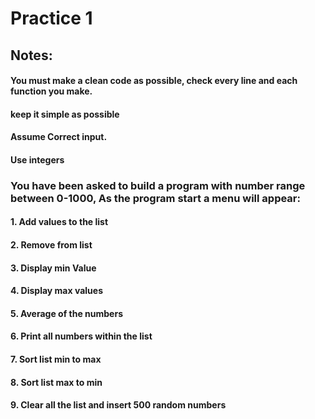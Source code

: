 # Practice 1 
## Notes:
#### You must make a clean code as possible, check every line and each function you make.
#### keep it simple as possible
#### Assume Correct input.
#### Use integers


### You have been asked to build a program with number range between 0-1000, As the program start a menu will appear:  

#### 1. Add values to the list
#### 2. Remove from list
#### 3. Display min Value
#### 4. Display max  values
#### 5. Average of the numbers
#### 6. Print all numbers within the list
#### 7. Sort list min to max
#### 8. Sort list max to min
#### 9. Clear all the list and insert 500 random numbers 


